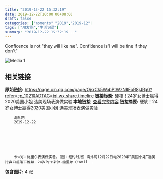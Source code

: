 ```yaml
---
title: "2019-12-22 15:32:19"
date: 2019-12-22T10:00:00+08:00
draft: false
categories: ["moments","2019","2019-12"]
tags: ["朋友圈","生活记录"]
summary: "2019-12-22 15:32:19..."
---
```


Confidence is not "they will like me". Confidence is"I will be fine if they don't"

![Media 1](/Moments/photos/2019-12-22/201912221532190.jpg)

## 相关链接

**原始链接:** https://page.om.qq.com/page/OjkrCk5WxbPtWzNRFoR8jJRg0?refer=cp_1021&ADTAG=tgi.wx.share.timeline
**链接标题:** 硬核！24岁女博士赢得2020美国小姐 选美现场表演做实验
**本地链接:** [查看完整内容](/link_content/2019/12/2019-12-22/link_content/)
**链接摘要:** 硬核！24岁女博士赢得2020美国小姐 选美现场表演做实验
      
        
        海外网
        2019-12-22
      
      
    
    
      
      
      
        卡米尔·施里尔表演做实验。（图：纽约时报）海外网12月22日电2020年“美国小姐”选美比赛日前落下帷幕，24岁的卡米尔·施里尔（Camil...
**包含图片:** 4 张

